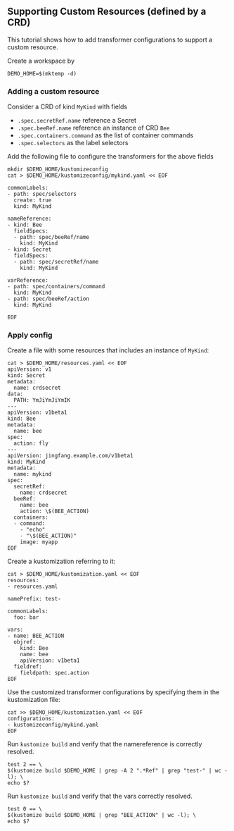 ## Supporting Custom Resources (defined by a CRD)

This tutorial shows how to add transformer configurations to support a custom resource.

Create a workspace by
<!-- @createws @testAgainstLatestRelease -->
```
DEMO_HOME=$(mktemp -d)
```

### Adding a custom resource

Consider a CRD of kind `MyKind` with fields
- `.spec.secretRef.name` reference a Secret
- `.spec.beeRef.name` reference an instance of CRD `Bee`
- `.spec.containers.command` as the list of container commands
- `.spec.selectors` as the label selectors

Add the following file to configure the transformers for the above fields
<!-- @addConfig @testAgainstLatestRelease -->
```
mkdir $DEMO_HOME/kustomizeconfig
cat > $DEMO_HOME/kustomizeconfig/mykind.yaml << EOF

commonLabels:
- path: spec/selectors
  create: true
  kind: MyKind

nameReference:
- kind: Bee
  fieldSpecs:
  - path: spec/beeRef/name
    kind: MyKind
- kind: Secret
  fieldSpecs:
  - path: spec/secretRef/name
    kind: MyKind

varReference:
- path: spec/containers/command
  kind: MyKind
- path: spec/beeRef/action
  kind: MyKind

EOF
```

### Apply config

Create a file with some resources that
includes an instance of `MyKind`:

<!-- @createResource @testAgainstLatestRelease -->
```
cat > $DEMO_HOME/resources.yaml << EOF
apiVersion: v1
kind: Secret
metadata:
  name: crdsecret
data:
  PATH: YmJiYmJiYmIK
---
apiVersion: v1beta1
kind: Bee
metadata:
  name: bee
spec:
  action: fly
---
apiVersion: jingfang.example.com/v1beta1
kind: MyKind
metadata:
  name: mykind
spec:
  secretRef:
    name: crdsecret
  beeRef:
    name: bee
    action: \$(BEE_ACTION)
  containers:
  - command:
    - "echo"
    - "\$(BEE_ACTION)"
    image: myapp
EOF
```

Create a kustomization referring to it:

<!-- @createKustomization @testAgainstLatestRelease -->
```
cat > $DEMO_HOME/kustomization.yaml << EOF
resources:
- resources.yaml

namePrefix: test-

commonLabels:
  foo: bar

vars:
- name: BEE_ACTION
  objref:
    kind: Bee
    name: bee
    apiVersion: v1beta1
  fieldref:
    fieldpath: spec.action
EOF
```

Use the customized transformer configurations by specifying them
in the kustomization file:
<!-- @addTransformerConfigs @testAgainstLatestRelease -->
```
cat >> $DEMO_HOME/kustomization.yaml << EOF
configurations:
- kustomizeconfig/mykind.yaml
EOF
```

Run `kustomize build` and verify that the namereference is correctly resolved.

<!-- @build @testAgainstLatestRelease -->
```
test 2 == \
$(kustomize build $DEMO_HOME | grep -A 2 ".*Ref" | grep "test-" | wc -l); \
echo $?    
```

Run `kustomize build` and verify that the vars correctly resolved.

<!-- @verify @testAgainstLatestRelease -->
```
test 0 == \
$(kustomize build $DEMO_HOME | grep "BEE_ACTION" | wc -l); \
echo $?    
```
